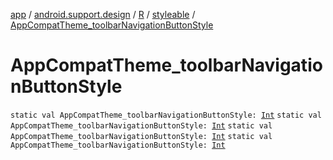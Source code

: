 [app](../../../index.md) / [android.support.design](../../index.md) / [R](../index.md) / [styleable](index.md) / [AppCompatTheme_toolbarNavigationButtonStyle](.)

# AppCompatTheme_toolbarNavigationButtonStyle

`static val AppCompatTheme_toolbarNavigationButtonStyle: `[`Int`](https://kotlinlang.org/api/latest/jvm/stdlib/kotlin/-int/index.html)
`static val AppCompatTheme_toolbarNavigationButtonStyle: `[`Int`](https://kotlinlang.org/api/latest/jvm/stdlib/kotlin/-int/index.html)
`static val AppCompatTheme_toolbarNavigationButtonStyle: `[`Int`](https://kotlinlang.org/api/latest/jvm/stdlib/kotlin/-int/index.html)
`static val AppCompatTheme_toolbarNavigationButtonStyle: `[`Int`](https://kotlinlang.org/api/latest/jvm/stdlib/kotlin/-int/index.html)